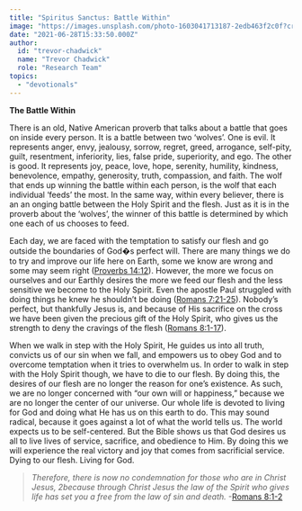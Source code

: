```yaml
---
title: "Spiritus Sanctus: Battle Within"
image: "https://images.unsplash.com/photo-1603041713187-2edb463f2c0f?crop=entropy&cs=srgb&fm=jpg&ixid=Mnw5NjYxfDB8MXxzZWFyY2h8MTB8fFRydXRofGVufDB8fHx8MTYxODIzNjM3Mw&ixlib=rb-1.2.1&q=85"
date: "2021-06-28T15:33:50.000Z"
author:
  id: "trevor-chadwick"
  name: "Trevor Chadwick"
  role: "Research Team"
topics:
  - "devotionals"
---
```

**The Battle Within**

There is an old, Native American proverb that talks about a battle that goes on inside every person. It is a battle between two ‘wolves’. One is evil. It represents anger, envy, jealousy, sorrow, regret, greed, arrogance, self-pity, guilt, resentment, inferiority, lies, false pride, superiority, and ego. The other is good. It represents joy, peace, love, hope, serenity, humility, kindness, benevolence, empathy, generosity, truth, compassion, and faith. The wolf that ends up winning the battle within each person, is the wolf that each individual ‘feeds’ the most. In the same way, within every believer, there is an an onging battle between the Holy Spirit and the flesh. Just as it is in the proverb about the ‘wolves’, the winner of this battle is determined by which one each of us chooses to feed.

Each day, we are faced with the temptation to satisfy our flesh and go outside the boundaries of God�s perfect will. There are many things we do to try and improve our life here on Earth, some we know are wrong and some may seem right ([Proverbs 14:12][pro1412]). However, the more we focus on ourselves and our Earthly desires the more we feed our flesh and the less sensitive we become to the Holy Spirit. Even the apostle Paul struggled with doing things he knew he shouldn’t be doing ([Romans 7:21-25][rom721]). Nobody’s perfect, but thankfully Jesus is, and because of His sacrifice on the cross we have been given the precious gift of the Holy Spirit, who gives us the strength to deny the cravings of the flesh ([Romans 8:1-17][rom81]).

When we walk in step with the Holy Spirit, He guides us into all truth, convicts us of our sin when we fall, and empowers us to obey God and to overcome temptation when it tries to overwhelm us. In order to walk in step with the Holy Spirit though, we have to die to our flesh. By doing this, the desires of our flesh are no longer the reason for one’s existence. As such, we are no longer concerned with “our own will or happiness,” because we are no longer the center of our universe. Our whole life is devoted to living for God and doing what He has us on this earth to do. This may sound radical, because it goes against a lot of what the world tells us. The world expects us to be self-centered. But the Bible shows us that God desires us all to live lives of service, sacrifice, and obedience to Him. By doing this we will experience the real victory and joy that comes from sacrificial service. Dying to our flesh. Living for God.

> _Therefore, there is now no condemnation for those who are in Christ Jesus, 2because through Christ Jesus the law of the Spirit who gives life has set you a free from the law of sin and death._ -[Romans 8:1-2][rom81]

[pro1412]: https://biblehub.com/proverbs/14-12.htm
[rom721]: https://biblehub.com/context/romans/7-21.htm
[rom81]: https://biblehub.com/context/romans/8-1.htm
